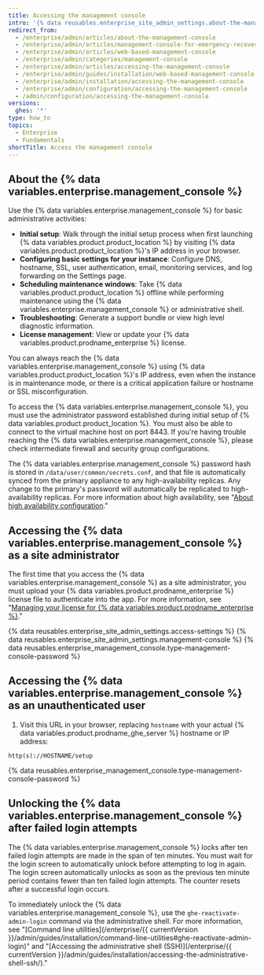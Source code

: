 ```yaml
---
title: Accessing the management console
intro: '{% data reusables.enterprise_site_admin_settings.about-the-management-console %}'
redirect_from:
  - /enterprise/admin/articles/about-the-management-console
  - /enterprise/admin/articles/management-console-for-emergency-recovery
  - /enterprise/admin/articles/web-based-management-console
  - /enterprise/admin/categories/management-console
  - /enterprise/admin/articles/accessing-the-management-console
  - /enterprise/admin/guides/installation/web-based-management-console
  - /enterprise/admin/installation/accessing-the-management-console
  - /enterprise/admin/configuration/accessing-the-management-console
  - /admin/configuration/accessing-the-management-console
versions:
  ghes: '*'
type: how_to
topics:
  - Enterprise
  - Fundamentals
shortTitle: Access the management console
---
```

## About the {% data variables.enterprise.management_console %}

Use the {% data variables.enterprise.management_console %} for basic administrative activities:
- **Initial setup**: Walk through the initial setup process when first launching {% data variables.product.product_location %} by visiting {% data variables.product.product_location %}'s IP address in your browser.
- **Configuring basic settings for your instance**: Configure DNS, hostname, SSL, user authentication, email, monitoring services, and log forwarding on the Settings page.
- **Scheduling maintenance windows**: Take {% data variables.product.product_location %} offline while performing maintenance using the {% data variables.enterprise.management_console %} or administrative shell.
- **Troubleshooting**: Generate a support bundle or view high level diagnostic information.
- **License management**: View or update your {% data variables.product.prodname_enterprise %} license.

You can always reach the {% data variables.enterprise.management_console %} using {% data variables.product.product_location %}'s IP address, even when the instance is in maintenance mode, or there is a critical application failure or hostname or SSL misconfiguration.

To access the {% data variables.enterprise.management_console %}, you must use the administrator password established during initial setup of {% data variables.product.product_location %}. You must also be able to connect to the virtual machine host on port 8443. If you're having trouble reaching the {% data variables.enterprise.management_console %}, please check intermediate firewall and security group configurations.

The {% data variables.enterprise.management_console %} password hash is stored in `/data/user/common/secrets.conf`, and that file is automatically synced from the primary appliance to any high-availability replicas. Any change to the primary's password will automatically be replicated to high-availability replicas. For more information about high availability, see "[About high availability configuration](/admin/enterprise-management/configuring-high-availability/about-high-availability-configuration)."

## Accessing the {% data variables.enterprise.management_console %} as a site administrator

The first time that you access the {% data variables.enterprise.management_console %} as a site administrator, you must upload your {% data variables.product.prodname_enterprise %} license file to authenticate into the app. For more information, see "[Managing your license for {% data variables.product.prodname_enterprise %}](/billing/managing-your-license-for-github-enterprise)."

{% data reusables.enterprise_site_admin_settings.access-settings %}
{% data reusables.enterprise_site_admin_settings.management-console %}
{% data reusables.enterprise_management_console.type-management-console-password %}

## Accessing the {% data variables.enterprise.management_console %} as an unauthenticated user

1. Visit this URL in your browser, replacing `hostname` with your actual {% data variables.product.prodname_ghe_server %} hostname or IP address:
  ```shell
  http(s)://HOSTNAME/setup
  ```
{% data reusables.enterprise_management_console.type-management-console-password %}

## Unlocking the {% data variables.enterprise.management_console %} after failed login attempts

The {% data variables.enterprise.management_console %} locks after ten failed login attempts are made in the span of ten minutes. You must wait for the login screen to automatically unlock before attempting to log in again. The login screen automatically unlocks as soon as the previous ten minute period contains fewer than ten failed login attempts. The counter resets after a successful login occurs.

To immediately unlock the {% data variables.enterprise.management_console %}, use the `ghe-reactivate-admin-login` command via the administrative shell. For more information, see "[Command line utilities](/enterprise/{{ currentVersion }}/admin/guides/installation/command-line-utilities#ghe-reactivate-admin-login)" and "[Accessing the administrative shell (SSH)](/enterprise/{{ currentVersion }}/admin/guides/installation/accessing-the-administrative-shell-ssh/)."

